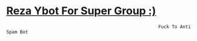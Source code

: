 # [Reza Ybot For Super Group :)](https://telegram.me/Jusstme)
                                   
                                   
                                   
                                   
                                                             
                                                            
                                                            
                                                            
                                                            Fuck To Anti Spam Bot
